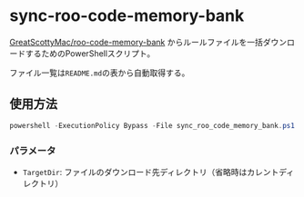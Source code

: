 # sync-roo-code-memory-bank

[GreatScottyMac/roo-code-memory-bank](https://github.com/GreatScottyMac/roo-code-memory-bank) からルールファイルを一括ダウンロードするためのPowerShellスクリプト。

ファイル一覧は`README.md`の表から自動取得する。

## 使用方法

```powershell
powershell -ExecutionPolicy Bypass -File sync_roo_code_memory_bank.ps1 -TargetDir "<ダウンロード先ディレクトリ>"
```

### パラメータ

- `TargetDir`: ファイルのダウンロード先ディレクトリ（省略時はカレントディレクトリ）
